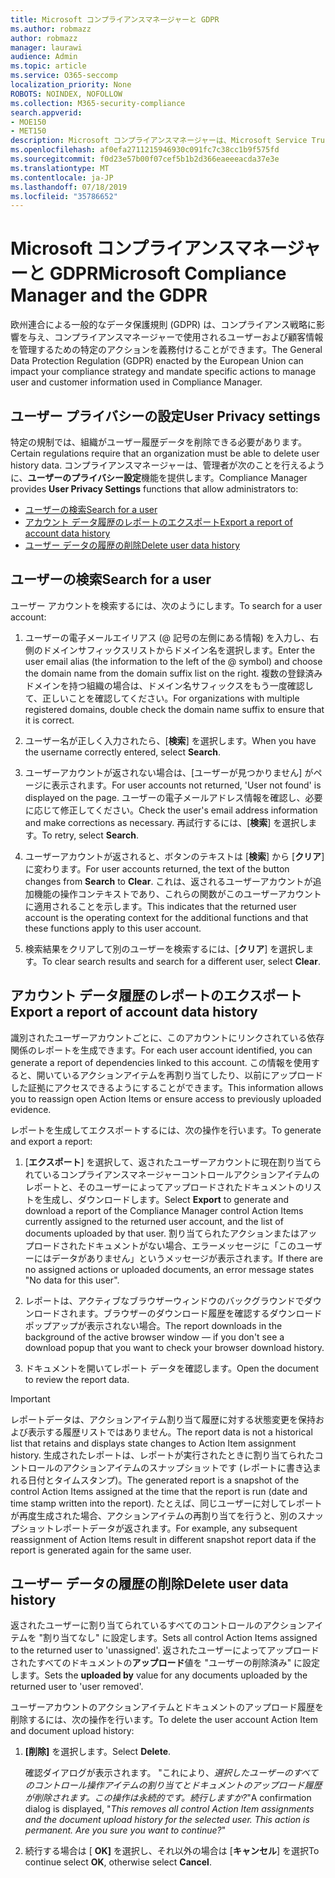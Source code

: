 ```yaml
---
title: Microsoft コンプライアンスマネージャーと GDPR
ms.author: robmazz
author: robmazz
manager: laurawi
audience: Admin
ms.topic: article
ms.service: O365-seccomp
localization_priority: None
ROBOTS: NOINDEX, NOFOLLOW
ms.collection: M365-security-compliance
search.appverid:
- MOE150
- MET150
description: Microsoft コンプライアンスマネージャーは、Microsoft Service Trust Portal の無料のワークフローベースのリスク評価ツールです。 コンプライアンスマネージャーを使用すると、Microsoft クラウドサービスに関連する規制コンプライアンスアクティビティを追跡、割り当て、検証することができます。
ms.openlocfilehash: af0efa2711215946930c091fc7c38cc1b9f575fd
ms.sourcegitcommit: f0d23e57b00f07cef5b1b2d366eaeeeacda37e3e
ms.translationtype: MT
ms.contentlocale: ja-JP
ms.lasthandoff: 07/18/2019
ms.locfileid: "35786652"
---
```

# <a name="microsoft-compliance-manager-and-the-gdpr"></a><span data-ttu-id="5d993-104">Microsoft コンプライアンスマネージャーと GDPR</span><span class="sxs-lookup"><span data-stu-id="5d993-104">Microsoft Compliance Manager and the GDPR</span></span>

<span data-ttu-id="5d993-105">欧州連合による一般的なデータ保護規則 (GDPR) は、コンプライアンス戦略に影響を与え、コンプライアンスマネージャーで使用されるユーザーおよび顧客情報を管理するための特定のアクションを義務付けることができます。</span><span class="sxs-lookup"><span data-stu-id="5d993-105">The General Data Protection Regulation (GDPR) enacted by the European Union can impact your compliance strategy and mandate specific actions to manage user and customer information used in Compliance Manager.</span></span>

## <a name="user-privacy-settings"></a><span data-ttu-id="5d993-106">ユーザー プライバシーの設定</span><span class="sxs-lookup"><span data-stu-id="5d993-106">User Privacy settings</span></span>

<span data-ttu-id="5d993-107">特定の規制では、組織がユーザー履歴データを削除できる必要があります。</span><span class="sxs-lookup"><span data-stu-id="5d993-107">Certain regulations require that an organization must be able to delete user history data.</span></span> <span data-ttu-id="5d993-108">コンプライアンスマネージャーは、管理者が次のことを行えるように、**ユーザーのプライバシー設定**機能を提供します。</span><span class="sxs-lookup"><span data-stu-id="5d993-108">Compliance Manager provides **User Privacy Settings** functions that allow administrators to:</span></span>
  
- [<span data-ttu-id="5d993-109">ユーザーの検索</span><span class="sxs-lookup"><span data-stu-id="5d993-109">Search for a user</span></span>](#search-for-a-user)
- [<span data-ttu-id="5d993-110">アカウント データ履歴のレポートのエクスポート</span><span class="sxs-lookup"><span data-stu-id="5d993-110">Export a report of account data history</span></span>](#export-a-report-of-account-data-history)
- [<span data-ttu-id="5d993-111">ユーザー データの履歴の削除</span><span class="sxs-lookup"><span data-stu-id="5d993-111">Delete user data history</span></span>](#delete-user-data-history)
  
## <a name="search-for-a-user"></a><span data-ttu-id="5d993-112">ユーザーの検索</span><span class="sxs-lookup"><span data-stu-id="5d993-112">Search for a user</span></span>

<span data-ttu-id="5d993-113">ユーザー アカウントを検索するには、次のようにします。</span><span class="sxs-lookup"><span data-stu-id="5d993-113">To search for a user account:</span></span>
  
1. <span data-ttu-id="5d993-114">ユーザーの電子メールエイリアス (@ 記号の左側にある情報) を入力し、右側のドメインサフィックスリストからドメイン名を選択します。</span><span class="sxs-lookup"><span data-stu-id="5d993-114">Enter the user email alias (the information to the left of the @ symbol) and choose the domain name from the  domain suffix list on the right.</span></span> <span data-ttu-id="5d993-115">複数の登録済みドメインを持つ組織の場合は、ドメイン名サフィックスをもう一度確認して、正しいことを確認してください。</span><span class="sxs-lookup"><span data-stu-id="5d993-115">For organizations with multiple registered domains, double check the domain name suffix to ensure that it is correct.</span></span>

2. <span data-ttu-id="5d993-116">ユーザー名が正しく入力されたら、[**検索**] を選択します。</span><span class="sxs-lookup"><span data-stu-id="5d993-116">When you have the username correctly entered, select **Search**.</span></span>

3. <span data-ttu-id="5d993-117">ユーザーアカウントが返されない場合は、[ユーザーが見つかりません] がページに表示されます。</span><span class="sxs-lookup"><span data-stu-id="5d993-117">For user accounts not returned, 'User not found' is displayed on the page.</span></span> <span data-ttu-id="5d993-118">ユーザーの電子メールアドレス情報を確認し、必要に応じて修正してください。</span><span class="sxs-lookup"><span data-stu-id="5d993-118">Check the user's email address information and make corrections as necessary.</span></span> <span data-ttu-id="5d993-119">再試行するには、[**検索**] を選択します。</span><span class="sxs-lookup"><span data-stu-id="5d993-119">To retry, select **Search**.</span></span>

4. <span data-ttu-id="5d993-120">ユーザーアカウントが返されると、ボタンのテキストは [**検索**] から [**クリア**] に変わります。</span><span class="sxs-lookup"><span data-stu-id="5d993-120">For user accounts returned, the text of the button changes from **Search** to **Clear**.</span></span> <span data-ttu-id="5d993-121">これは、返されるユーザーアカウントが追加機能の操作コンテキストであり、これらの関数がこのユーザーアカウントに適用されることを示します。</span><span class="sxs-lookup"><span data-stu-id="5d993-121">This indicates that the returned user account is the operating context for the additional functions and that these functions apply to this user account.</span></span>

5. <span data-ttu-id="5d993-122">検索結果をクリアして別のユーザーを検索するには、[**クリア**] を選択します。</span><span class="sxs-lookup"><span data-stu-id="5d993-122">To clear search results and search for a different user, select **Clear**.</span></span>

## <a name="export-a-report-of-account-data-history"></a><span data-ttu-id="5d993-123">アカウント データ履歴のレポートのエクスポート</span><span class="sxs-lookup"><span data-stu-id="5d993-123">Export a report of account data history</span></span>

<span data-ttu-id="5d993-124">識別されたユーザーアカウントごとに、このアカウントにリンクされている依存関係のレポートを生成できます。</span><span class="sxs-lookup"><span data-stu-id="5d993-124">For each user account identified, you can generate a report of dependencies linked to this account.</span></span> <span data-ttu-id="5d993-125">この情報を使用すると、開いているアクションアイテムを再割り当てしたり、以前にアップロードした証拠にアクセスできるようにすることができます。</span><span class="sxs-lookup"><span data-stu-id="5d993-125">This information allows you to reassign open Action Items or ensure access to previously uploaded evidence.</span></span>
  
 <span data-ttu-id="5d993-126">レポートを生成してエクスポートするには、次の操作を行います。</span><span class="sxs-lookup"><span data-stu-id="5d993-126">To generate and export a report:</span></span>
  
1. <span data-ttu-id="5d993-127">[**エクスポート**] を選択して、返されたユーザーアカウントに現在割り当てられているコンプライアンスマネージャーコントロールアクションアイテムのレポートと、そのユーザーによってアップロードされたドキュメントのリストを生成し、ダウンロードします。</span><span class="sxs-lookup"><span data-stu-id="5d993-127">Select **Export** to generate and download a report of the Compliance Manager control Action Items currently assigned to the returned user account, and the list of documents uploaded by that user.</span></span> <span data-ttu-id="5d993-128">割り当てられたアクションまたはアップロードされたドキュメントがない場合、エラーメッセージに「このユーザーにはデータがありません」というメッセージが表示されます。</span><span class="sxs-lookup"><span data-stu-id="5d993-128">If there are no assigned actions or uploaded documents, an error message states "No data for this user".</span></span>

2. <span data-ttu-id="5d993-129">レポートは、アクティブなブラウザーウィンドウのバックグラウンドでダウンロードされます。ブラウザーのダウンロード履歴を確認するダウンロードポップアップが表示されない場合。</span><span class="sxs-lookup"><span data-stu-id="5d993-129">The report downloads in the background of the active browser window — if you don't see a download popup that you want to check your browser download history.</span></span>

3. <span data-ttu-id="5d993-130">ドキュメントを開いてレポート データを確認します。</span><span class="sxs-lookup"><span data-stu-id="5d993-130">Open the document to review the report data.</span></span>

> [!IMPORTANT]
> <span data-ttu-id="5d993-131">レポートデータは、アクションアイテム割り当て履歴に対する状態変更を保持および表示する履歴リストではありません。</span><span class="sxs-lookup"><span data-stu-id="5d993-131">The report data is not a historical list that retains and displays state changes to Action Item assignment history.</span></span> <span data-ttu-id="5d993-132">生成されたレポートは、レポートが実行されたときに割り当てられたコントロールのアクションアイテムのスナップショットです (レポートに書き込まれる日付とタイムスタンプ)。</span><span class="sxs-lookup"><span data-stu-id="5d993-132">The generated report is a snapshot of the control Action Items assigned at the time that the report is run (date and time stamp written into the report).</span></span> <span data-ttu-id="5d993-133">たとえば、同じユーザーに対してレポートが再度生成された場合、アクションアイテムの再割り当てを行うと、別のスナップショットレポートデータが返されます。</span><span class="sxs-lookup"><span data-stu-id="5d993-133">For example, any subsequent reassignment of Action Items result in different snapshot report data if the report is generated again for the same user.</span></span>
  
## <a name="delete-user-data-history"></a><span data-ttu-id="5d993-134">ユーザー データの履歴の削除</span><span class="sxs-lookup"><span data-stu-id="5d993-134">Delete user data history</span></span>

<span data-ttu-id="5d993-135">返されたユーザーに割り当てられているすべてのコントロールのアクションアイテムを "割り当てなし" に設定します。</span><span class="sxs-lookup"><span data-stu-id="5d993-135">Sets all control Action Items assigned to the returned user to 'unassigned'.</span></span> <span data-ttu-id="5d993-136">返されたユーザーによってアップロードされたすべてのドキュメントの**アップロード**値を "ユーザーの削除済み" に設定します。</span><span class="sxs-lookup"><span data-stu-id="5d993-136">Sets the **uploaded by** value for any documents uploaded by the returned user to 'user removed'.</span></span>
  
<span data-ttu-id="5d993-137">ユーザーアカウントのアクションアイテムとドキュメントのアップロード履歴を削除するには、次の操作を行います。</span><span class="sxs-lookup"><span data-stu-id="5d993-137">To delete the user account Action Item and document upload history:</span></span>
  
1. <span data-ttu-id="5d993-138">**[削除]** を選択します。</span><span class="sxs-lookup"><span data-stu-id="5d993-138">Select **Delete**.</span></span>

    <span data-ttu-id="5d993-139">確認ダイアログが表示されます。 "これにより、*選択したユーザーのすべてのコントロール操作アイテムの割り当てとドキュメントのアップロード履歴が削除されます。この操作は永続的です。続行しますか?*"</span><span class="sxs-lookup"><span data-stu-id="5d993-139">A confirmation dialog is displayed, "*This removes all control Action Item assignments and the document upload history for the selected user. This action is permanent. Are you sure you want to continue?*"</span></span>

2. <span data-ttu-id="5d993-140">続行する場合は [ **OK]** を選択し、それ以外の場合は [**キャンセル**] を選択</span><span class="sxs-lookup"><span data-stu-id="5d993-140">To continue select **OK**, otherwise select **Cancel**.</span></span>
